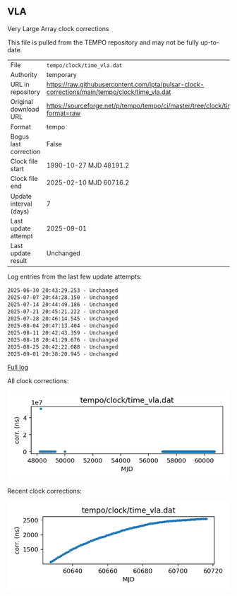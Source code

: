 
## VLA

Very Large Array clock corrections

This file is pulled from the TEMPO repository and may not be fully
up-to-date. 

|     |     |
|:--- |:--- |
| File | `tempo/clock/time_vla.dat` |
| Authority | temporary |
| URL in repository | <https://raw.githubusercontent.com/ipta/pulsar-clock-corrections/main/tempo/clock/time_vla.dat> |
| Original download URL | <https://sourceforge.net/p/tempo/tempo/ci/master/tree/clock/time_vla.dat?format=raw> |
| Format | tempo |
| Bogus last correction | False |
| Clock file start | 1990-10-27 MJD 48191.2 |
| Clock file end | 2025-02-10 MJD 60716.2 |
| Update interval (days) | 7 |
| Last update attempt | 2025-09-01 |
| Last update result | Unchanged |

Log entries from the last few update attempts:
```
2025-06-30 20:43:29.253 - Unchanged
2025-07-07 20:44:28.150 - Unchanged
2025-07-14 20:44:49.186 - Unchanged
2025-07-21 20:45:21.222 - Unchanged
2025-07-28 20:46:14.545 - Unchanged
2025-08-04 20:47:13.404 - Unchanged
2025-08-11 20:42:43.359 - Unchanged
2025-08-18 20:41:29.676 - Unchanged
2025-08-25 20:42:22.088 - Unchanged
2025-09-01 20:38:20.945 - Unchanged
```
[Full log](https://raw.githubusercontent.com/ipta/pulsar-clock-corrections/main/log/tempo/clock/time_vla.dat.log)


All clock corrections:

![plot of all clock corrections](time_vla.dat.png "All corrections")

Recent clock corrections:

![plot of recent clock corrections](time_vla.dat.short.png "Recent corrections")


